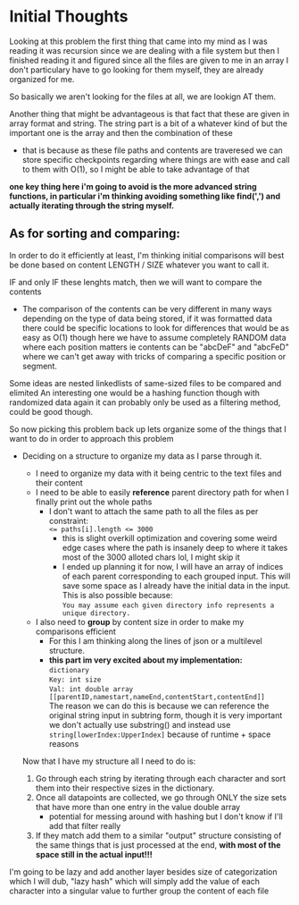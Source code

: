 # Initial Thoughts
Looking at this problem the first thing that came into my mind as I was reading it was recursion since we are dealing with a file system but then I finished reading it and figured since all the files are given to me in an array I don't particulary have to go looking for them myself, they are already organized for me.

So basically we aren't looking for the files at all, we are lookign AT them.

Another thing that might be advantageous is that fact that these are given in array format and string. The string part is a bit of a whatever kind of but the important one is the array and then the combination of these
- that is because as these file paths and contents are traveresed we can store specific checkpoints regarding where things are with ease and call to them with O(1), so I might be able to take advantage of that

**one key thing here i'm going to avoid is the more advanced string functions, in particular i'm thinking avoiding something like find(',') and actually iterating through the string myself.** 


## As for sorting and comparing:
In order to do it efficiently at least, I'm thinking initial comparisons will best be done based on content LENGTH / SIZE whatever you want to call it.

IF and only IF these lenghts match, then we will want to compare the contents
- The comparison of the contents can be very different in many ways depending on the type of data being stored, if it was formatted data there could be specific locations to look for differences that would be as easy as O(1) though here we have to assume completely RANDOM data where each position matters ie contents can be "abcDeF" and "abcFeD" where we can't get away with tricks of comparing a specific position or segment.


Some ideas are nested linkedlists of same-sized files to be compared and elimited
An interesting one would be a hashing function though with randomized data again it can probably only be used as a filtering method, could be good though.



So now picking this problem back up lets organize some of the things that I want to do in order to approach this problem

- Deciding on a structure to organize my data as I parse through it.
    - I need to organize my data with it being centric to the text files and their content
    - I need to be able to easily **reference** parent directory path for when I finally print out the whole paths
      - I don't want to attach the same path to all the files as per constraint: <br>
        `` <= paths[i].length <= 3000 ``
        - this is slight overkill optimization and covering some weird edge cases where the path is insanely deep to where it takes most of the 3000 alloted chars lol, I might skip it
        - I ended up planning it for now, I will have an array of indices of each parent corresponding to each grouped input. This will save some space as I already have the initial data in the input. This is also possible because: <br>
          ``You may assume each given directory info represents a unique directory. `` 
    - I also need to **group** by content size in order to make my comparisons efficient
      - For this I am thinking along the lines of json or a multilevel structure.
      - **this part im very excited about my implementation:**<br>
        ``dictionary``<br>	``Key: int size``<br>
        ``Val: int double array [[parentID,namestart,nameEnd,contentStart,contentEnd]]``<br>
        The reason we can do this is because we can reference the original string input in subtring form, though it is very important we don't actually use substring() and instead use ``string[lowerIndex:UpperIndex]`` because of runtime + space reasons
    

    Now that I have my structure all I need to do is:

    1. Go through each string by iterating through each character and sort them into their respective sizes in the dictionary. 
    2. Once all datapoints are collected, we go through ONLY the size sets that have more than one entry in the value double array<br>
       - potential for messing around with hashing but I don't know if I'll add that filter really  
    3. If they match add them to a similar "output" structure consisting of the same things that is just processed at the end, **with most of the space still in the actual input!!!**


I'm going to be lazy and add another layer besides size of categorization which I will dub, "lazy hash" which will simply add the value of each character into a singular value to further group the content of each file